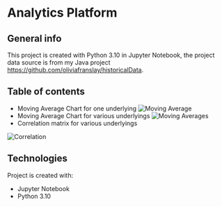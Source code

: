 # Analytics Platform

## General info
This project is created with Python 3.10 in Jupyter Notebook, the project data source is from my Java project https://github.com/oliviafranslay/historicalData.

## Table of contents
* Moving Average Chart for one underlying
![Moving Average](https://user-images.githubusercontent.com/101235284/174446934-b948e092-89d4-4dd9-acdb-ebca4e478a33.png)
* Moving Average Chart for various underlyings
![Moving Averages](https://user-images.githubusercontent.com/101235284/174446798-dc791134-42c7-4d64-be35-453a2e942cfd.png)
* Correlation matrix for various underlyings

![Correlation](https://user-images.githubusercontent.com/101235284/174446815-58491776-5520-4acb-a500-be3648b421c4.PNG)

## Technologies
Project is created with:
* Jupyter Notebook
* Python 3.10




